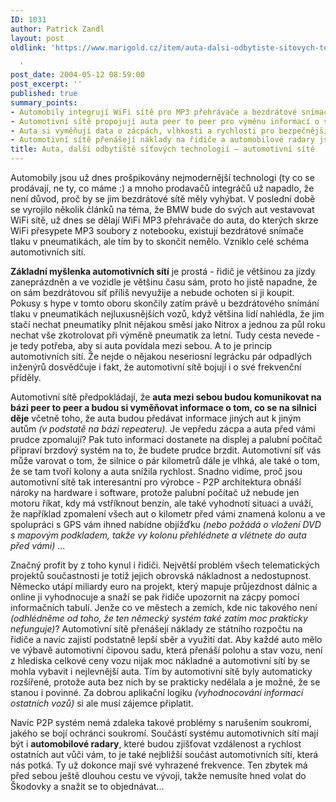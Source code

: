 ```yaml
---
ID: 1031
author: Patrick Zandl
layout: post
oldlink: 'https://www.marigold.cz/item/auta-dalsi-odbytiste-sitovych-technologii-automotivni-site

  '
post_date: 2004-05-12 08:59:00
post_excerpt: ''
published: true
summary_points:
- Automobily integrují WiFi sítě pro MP3 přehrávače a bezdrátové snímače tlaku.
- Automotivní sítě propojují auta peer to peer pro výměnu informací o silnici.
- Auta si vyměňují data o zácpách, vlhkosti a rychlosti pro bezpečnější jízdu.
- Automotivní sítě přenášejí náklady na řidiče a automobilové radary jsou blízko realizaci.
title: Auta, další odbytiště síťových technologií – automotivní sítě
---
```


<p>
Automobily jsou už dnes prošpikovány nejmodernější technologi (ty co se prodávají, ne ty, co máme :) a mnoho prodavačů integráčů už napadlo, že není důvod, proč by se jim bezdrátové sítě měly vyhýbat. V poslední době se vyrojilo několik článků na téma, že BMW bude do svých aut vestavovat WiFi sítě, už dnes se dělají WiFi MP3 přehrávače do auta, do kterých skrze WiFi přesypete MP3 soubory z notebooku, existují bezdrátové snímače tlaku v pneumatikách, ale tím by to skončit nemělo. Vzniklo celé schéma automotivních sítí. </p>

<p>
<STRONG>Základní myšlenka automotivních sítí</STRONG> je prostá - řidič je většinou za jízdy zaneprázdněn a ve vozidle je většinu času sám, proto ho jistě napadne, že on sám bezdrátovou síť příliš nevyužije a nebude ochoten si ji koupit. Pokusy s hype v tomto oboru skončily zatím právě u bezdrátového snímání tlaku v pneumatikách nejluxusnějších vozů, když většina lidí nahlédla, že jim stačí nechat pneumatiky plnit nějakou směsí jako Nitrox a jednou za půl roku nechat vše zkotrolovat při výměně pneumatik za letní. Tudy cesta nevede - je tedy potřeba, aby si auta povídala mezi sebou. A to je princip automotivních sítí. Že nejde o nějakou neseriosní legrácku pár odpadlých inženýrů dosvědčuje i fakt, že automotivní sítě bojují i o své frekvenční příděly. </p>

<p>
Automotivní sítě předpokládají, že <STRONG>auta mezi sebou budou komunikovat na bázi peer to peer a budou si vyměňovat informace o tom, co se na silnici děje</STRONG> včetně toho, že auta budou předávat informace jiných aut k jiným autům <EM>(v podstatě na bázi repeateru). </EM>Je vepředu zácpa a auta před vámi prudce zpomalují? Pak tuto informaci dostanete na displej a palubní počítač připraví brzdový systém na to, že budete prudce brzdit. Automotivní síť vás může varovat o tom, že silnice o pár kilometrů dále je vlhká, ale také o tom, že se tam tvoří kolony a auta snížila rychlost. Snadno vidíme, proč jsou automotivní sítě tak interesantní pro výrobce - P2P architektura obnáší nároky na hardware i software, protože palubní počítač už nebude jen motoru říkat, kdy má vstříknout benzín, ale také vyhodnotí situaci a uváží, že například zpomalení všech aut o kilometr před vámi znamená kolonu a ve spolupráci s GPS vám ihned nabídne objížďku <EM>(nebo požádá o vložení DVD s mapovým podkladem, takže vy kolonu přehlédnete a vlétnete do auta před vámi)</EM> ...</p>

<p>
Značný profit by z toho kynul i řidiči. Největší problém všech telematických projektů součastnosti je totiž jejich obrovská nákladnost a nedostupnost. Německo utápí miliardy euro na projekt, který mapuje průjezdnost dálnic a online ji vyhodnocuje a snaží se pak řidiče upozornit na zácpy pomocí informačních tabulí. Jenže co ve městech a zemích, kde nic takového není <EM>(odhlédněme od toho, že ten německý systém také zatím moc prakticky nefunguje)</EM>? Automotivní sítě přenášejí náklady ze státního rozpočtu na řidiče a navíc zajistí podstatně lepší sběr a využití dat. Aby každé auto mělo ve výbavě automotivní čipovou sadu, která přenáší polohu a stav vozu, není z hlediska celkové ceny vozu nijak moc nákladné a automotivní sítí by se mohla vybavit i nejlevnější auta. Tím by automotivní sítě byly automaticky rozšířené, protože auta bez nich by se prakticky nedělala a je možné, že se stanou i povinné. Za dobrou aplikační logiku <EM>(vyhodnocování informací ostatních vozů)</EM> si ale musí zájemce připlatit. </p>

<p>
Navíc P2P systém nemá zdaleka takové problémy s narušením soukromí, jakého se bojí ochránci soukromí. Součástí systému automotivních sítí mají být i <STRONG>automobilové radary</STRONG>, které budou zjišťovat vzdálenost a rychlost ostatních aut vůči vám, to je také nejbližší součást automotivních sítí, která nás potká. Ty už dokonce mají své vyhrazené frekvence. Ten zbytek má před sebou ještě dlouhou cestu ve vývoji, takže nemusíte hned volat do Škodovky a snažit se to objednávat...</p>